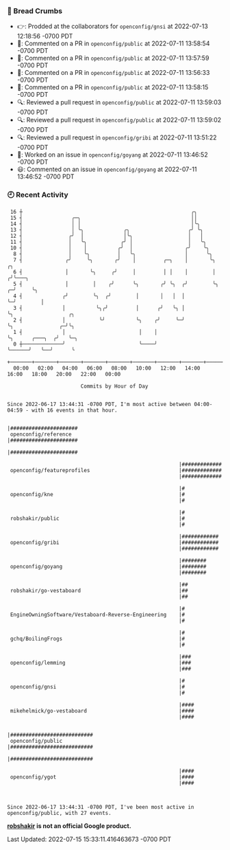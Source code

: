 ### 🍞 Bread Crumbs

 * 👉: Prodded at the collaborators for `openconfig/gnsi` at 2022-07-13 12:18:56 -0700 PDT
 * 💬: Commented on a PR in  `openconfig/public` at 2022-07-11 13:58:54 -0700 PDT
 * 💬: Commented on a PR in  `openconfig/public` at 2022-07-11 13:57:59 -0700 PDT
 * 💬: Commented on a PR in  `openconfig/public` at 2022-07-11 13:56:33 -0700 PDT
 * 💬: Commented on a PR in  `openconfig/public` at 2022-07-11 13:58:15 -0700 PDT
 * 🔍: Reviewed a pull request in  `openconfig/public` at 2022-07-11 13:59:03 -0700 PDT
 * 🔍: Reviewed a pull request in  `openconfig/public` at 2022-07-11 13:59:02 -0700 PDT
 * 🔍: Reviewed a pull request in  `openconfig/gribi` at 2022-07-11 13:51:22 -0700 PDT
 * 👀: Worked on an issue in `openconfig/goyang` at 2022-07-11 13:46:52 -0700 PDT
 * 😃: Commented on an issue in `openconfig/goyang` at 2022-07-11 13:46:52 -0700 PDT

### 🕘 Recent Activity
```
 16 ┼                                                       ╭╮
 15 ┤                ╭─╮                                    ││
 14 ┤                │ │                                    │╰╮
 13 ┤                │ ╰╮             ╭╮                   ╭╯ ╰╮
 12 ┤               ╭╯  │             │╰╮                  │   │
 11 ┤               │   ╰╮           ╭╯ │                  │   ╰╮
 10 ┤               │    │          ╭╯  │                 ╭╯    ╰╮
  8 ┤               │    ╰╮         │   ╰╮                │      ╰╮
  7 ┤              ╭╯     ╰╮       ╭╯    │         ╭─╮    │       ╰╮     ╭╮
  6 ┤              │       ╰╮     ╭╯     │         │ │    │        │    ╭╯╰───╮
  5 ┤              │        │    ╭╯      ╰╮       ╭╯ ╰╮  ╭╯        ╰╮ ╭─╯     ╰╮
  4 ┤             ╭╯        ╰╮  ╭╯        │       │   │  │          ╰─╯        │
  3 ┤             │          ╰╮╭╯         │      ╭╯   ╰╮ │                     ╰╮                  ╭╮
  2 ┤             │           ╰╯          ╰╮    ╭╯     ╰─╯                      ╰╮               ╭─╯╰╮
  1 ┤             │                        │    │                                ╰╮      ╭───╮  ╭╯   ╰─╮
  0 ┼─────────────╯                        ╰────╯                                 ╰──────╯   ╰──╯      ╰
    +───────+───────+───────+───────+───────+───────+───────+───────+───────+───────+───────+───────+────
  00:00   02:00   04:00   06:00   08:00   10:00   12:00   14:00   16:00   18:00   20:00   22:00   00:00   

						Commits by Hour of Day


Since 2022-06-17 13:44:31 -0700 PDT, I'm most active between 04:00-04:59 - with 16 events in that hour.

```



```
                                                        |######################
 openconfig/reference                                   |######################
                                                        |######################

                                                        |#############
 openconfig/featureprofiles                             |#############
                                                        |#############

                                                        |#
 openconfig/kne                                         |#
                                                        |#

                                                        |#
 robshakir/public                                       |#
                                                        |#

                                                        |############
 openconfig/gribi                                       |############
                                                        |############

                                                        |########
 openconfig/goyang                                      |########
                                                        |########

                                                        |##
 robshakir/go-vestaboard                                |##
                                                        |##

                                                        |#
 EngineOwningSoftware/Vestaboard-Reverse-Engineering    |#
                                                        |#

                                                        |#
 gchq/BoilingFrogs                                      |#
                                                        |#

                                                        |###
 openconfig/lemming                                     |###
                                                        |###

                                                        |#
 openconfig/gnsi                                        |#
                                                        |#

                                                        |####
 mikehelmick/go-vestaboard                              |####
                                                        |####

                                                        |###########################
 openconfig/public                                      |###########################
                                                        |###########################

                                                        |####
 openconfig/ygot                                        |####
                                                        |####



Since 2022-06-17 13:44:31 -0700 PDT, I've been most active in openconfig/public, with 27 events.

```
**[robshakir](mailto:robjs@google.com) is not an official Google product.**  


Last Updated: 2022-07-15 15:33:11.416463673 -0700 PDT
